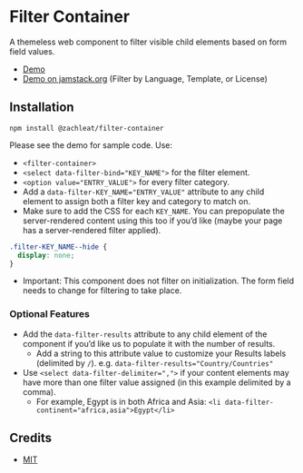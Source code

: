 # Filter Container

A themeless web component to filter visible child elements based on form field values.

* [Demo](https://zachleat.github.io/filter-container/demo.html)
* [Demo on jamstack.org](https://jamstack.org/generators/) (Filter by Language, Template, or License)

## Installation

```
npm install @zachleat/filter-container
```

Please see the demo for sample code. Use:

* `<filter-container>`
* `<select data-filter-bind="KEY_NAME">` for the filter element.
* `<option value="ENTRY_VALUE">` for every filter category.
* Add a `data-filter-KEY_NAME="ENTRY_VALUE"` attribute to any child element to assign both a filter key and category to match on.
* Make sure to add the CSS for each `KEY_NAME`. You can prepopulate the server-rendered content using this too if you’d like (maybe your page has a server-rendered filter applied).

```css
.filter-KEY_NAME--hide {
  display: none;
}
```

* Important: This component does not filter on initialization. The form field needs to change for filtering to take place.

### Optional Features

* Add the `data-filter-results` attribute to any child element of the component if you’d like us to populate it with the number of results.
  * Add a string to this attribute value to customize your Results labels (delimited by `/`). e.g. `data-filter-results="Country/Countries"`
* Use `<select data-filter-delimiter=",">` if your content elements may have more than one filter value assigned (in this example delimited by a comma).
  * For example, Egypt is in both Africa and Asia: `<li data-filter-continent="africa,asia">Egypt</li>`

## Credits

* [MIT](./LICENSE)